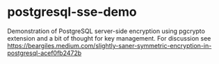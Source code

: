 # postgresql-sse-demo
Demonstration of PostgreSQL server-side encryption using pgcrypto extension and a bit of thought for key management. For discussion see https://beargiles.medium.com/slightly-saner-symmetric-encryption-in-postgresql-acef0fb2472b
